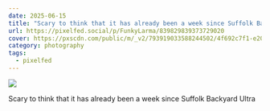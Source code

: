 ```yaml
---
date: 2025-06-15
title: "Scary to think that it has already been a week since Suffolk Backyard Ultra"
url: https://pixelfed.social/p/FunkyLarma/839829839373729020
cover: https://pxscdn.com/public/m/_v2/793919033588244502/4f692c7f1-e20d1b/8eTZSiYqgxBo/kSlijteFdqXF8iZ9HuE11vspDhXSXQ10N6lzDI5v.jpg
category: photography
tags:
  - pixelfed
---
```


<div class="gallery">

![](https://pxscdn.com/public/m/_v2/793919033588244502/4f692c7f1-e20d1b/8eTZSiYqgxBo/kSlijteFdqXF8iZ9HuE11vspDhXSXQ10N6lzDI5v.jpg)

Scary to think that it has already been a week since Suffolk Backyard Ultra

</div>
